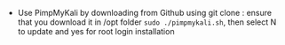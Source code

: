 - Use PimpMyKali by downloading from Github using git clone <repo link>: ensure that you download it in /opt folder
`sudo ./pimpmykali.sh`, then select N to update and yes for root login installation
 
